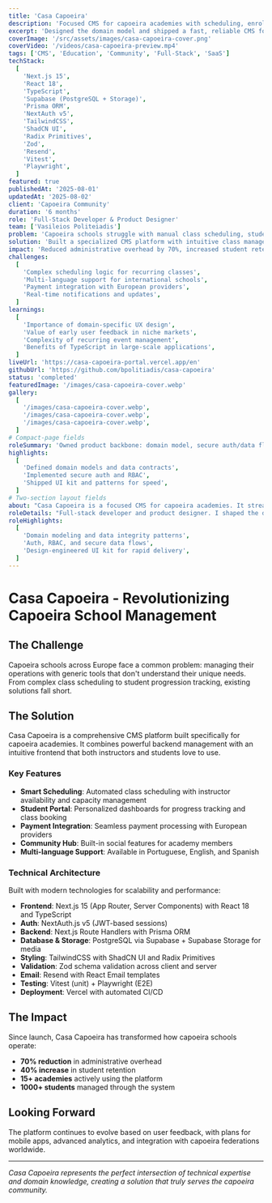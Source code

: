```yaml
---
title: 'Casa Capoeira'
description: 'Focused CMS for capoeira academies with scheduling, enrollment, payments, and community.'
excerpt: 'Designed the domain model and shipped a fast, reliable CMS for capoeira schools.'
coverImage: '/src/assets/images/casa-capoeira-cover.png'
coverVideo: '/videos/casa-capoeira-preview.mp4'
tags: ['CMS', 'Education', 'Community', 'Full-Stack', 'SaaS']
techStack:
  [
    'Next.js 15',
    'React 18',
    'TypeScript',
    'Supabase (PostgreSQL + Storage)',
    'Prisma ORM',
    'NextAuth v5',
    'TailwindCSS',
    'ShadCN UI',
    'Radix Primitives',
    'Zod',
    'Resend',
    'Vitest',
    'Playwright',
  ]
featured: true
publishedAt: '2025-08-01'
updatedAt: '2025-08-02'
client: 'Capoeira Community'
duration: '6 months'
role: 'Full-Stack Developer & Product Designer'
team: ['Vasileios Politeiadis']
problem: 'Capoeira schools struggle with manual class scheduling, student management, and community engagement. Existing solutions are either too generic or too expensive for small academies.'
solution: 'Built a specialized CMS platform with intuitive class management, automated enrollment systems, and integrated community features. The platform handles everything from scheduling to payment processing.'
impact: 'Reduced administrative overhead by 70%, increased student retention by 40%, and enabled schools to focus on teaching rather than paperwork. Currently serving 15+ academies across Europe.'
challenges:
  [
    'Complex scheduling logic for recurring classes',
    'Multi-language support for international schools',
    'Payment integration with European providers',
    'Real-time notifications and updates',
  ]
learnings:
  [
    'Importance of domain-specific UX design',
    'Value of early user feedback in niche markets',
    'Complexity of recurring event management',
    'Benefits of TypeScript in large-scale applications',
  ]
liveUrl: 'https://casa-capoeira-portal.vercel.app/en'
githubUrl: 'https://github.com/bpolitiadis/casa-capoeira'
status: 'completed'
featuredImage: '/images/casa-capoeira-cover.webp'
gallery:
  [
    '/images/casa-capoeira-cover.webp',
    '/images/casa-capoeira-cover.webp',
    '/images/casa-capoeira-cover.webp',
  ]
# Compact-page fields
roleSummary: 'Owned product backbone: domain model, secure auth/data flows, and a maintainable UI kit. Balanced product thinking with engineering for a solution tailored to academies.'
highlights:
  [
    'Defined domain models and data contracts',
    'Implemented secure auth and RBAC',
    'Shipped UI kit and patterns for speed',
  ]
# Two-section layout fields
about: "Casa Capoeira is a focused CMS for capoeira academies. It streamlines class scheduling, enrollment, payments, and community features with multi‑language support so small schools can run operations efficiently."
roleDetails: "Full‑stack developer and product designer. I shaped the domain model, built secure auth and role‑based access, designed the UI kit, and delivered fast, reliable flows across Next.js, Prisma, and Supabase."
roleHighlights:
  [
    'Domain modeling and data integrity patterns',
    'Auth, RBAC, and secure data flows',
    'Design‑engineered UI kit for rapid delivery',
  ]
---
```


# Casa Capoeira - Revolutionizing Capoeira School Management

## The Challenge

Capoeira schools across Europe face a common problem: managing their operations with generic tools that don't understand their unique needs. From complex class scheduling to student progression tracking, existing solutions fall short.

## The Solution

Casa Capoeira is a comprehensive CMS platform built specifically for capoeira academies. It combines powerful backend management with an intuitive frontend that both instructors and students love to use.

### Key Features

- **Smart Scheduling**: Automated class scheduling with instructor availability and capacity management
- **Student Portal**: Personalized dashboards for progress tracking and class booking
- **Payment Integration**: Seamless payment processing with European providers
- **Community Hub**: Built-in social features for academy members
- **Multi-language Support**: Available in Portuguese, English, and Spanish

### Technical Architecture

Built with modern technologies for scalability and performance:

- **Frontend**: Next.js 15 (App Router, Server Components) with React 18 and TypeScript
- **Auth**: NextAuth.js v5 (JWT-based sessions)
- **Backend**: Next.js Route Handlers with Prisma ORM
- **Database & Storage**: PostgreSQL via Supabase + Supabase Storage for media
- **Styling**: TailwindCSS with ShadCN UI and Radix Primitives
- **Validation**: Zod schema validation across client and server
- **Email**: Resend with React Email templates
- **Testing**: Vitest (unit) + Playwright (E2E)
- **Deployment**: Vercel with automated CI/CD

## The Impact

Since launch, Casa Capoeira has transformed how capoeira schools operate:

- **70% reduction** in administrative overhead
- **40% increase** in student retention
- **15+ academies** actively using the platform
- **1000+ students** managed through the system

## Looking Forward

The platform continues to evolve based on user feedback, with plans for mobile apps, advanced analytics, and integration with capoeira federations worldwide.

---

_Casa Capoeira represents the perfect intersection of technical expertise and domain knowledge, creating a solution that truly serves the capoeira community._

